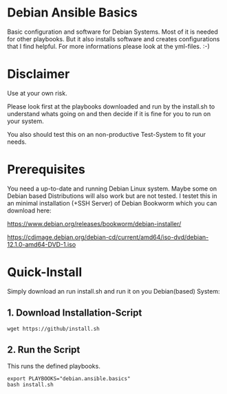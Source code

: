 # Debian Ansible Basics
Basic configuration and software for Debian Systems. 
Most of it is needed for other playbooks. But it also installs software and creates configurations that I find helpful. 
For more informations please look at the yml-files. :-)

# Disclaimer
Use at your own risk.

Please look first at the playbooks downloaded and run by the install.sh to understand whats going on and then decide if it is fine for you to run on your system.

You also should test this on an non-productive Test-System to fit your needs.

# Prerequisites
You need a up-to-date and running Debian Linux system. Maybe some on Debian based Distributions will also work but are not tested.
I testet this in an minimal installation (+SSH Server) of Debian Bookworm which you can download here:

https://www.debian.org/releases/bookworm/debian-installer/

https://cdimage.debian.org/debian-cd/current/amd64/iso-dvd/debian-12.1.0-amd64-DVD-1.iso

# Quick-Install
Simply download an run install.sh and run it on you Debian(based) System:

## 1. Download Installation-Script
``` 
wget https://github/install.sh
```

## 2. Run the Script
This runs the defined playbooks.
```
export PLAYBOOKS="debian.ansible.basics"
bash install.sh
```
